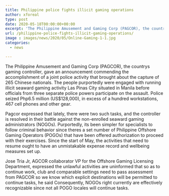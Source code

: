 ```yaml
---
title: Philippine police fights illicit gaming operations
author: xforeal 
type: post
date: 2020-05-18T00:00:00+00:00
excerpt: 'The Philippine Amusement and Gaming Corp (PAGCOR), the countrys gaming controller, gave an announcement commending the accomplishment of a joint police activity that brought about the capture of 265 Chinese nationals '
url: /philippine-police-fights-illicit-gaming-operations/
image : images/news/2020/05/Online-Gaming-1-1.jpg
categories:
  - news

---
```

The Philippine Amusement and Gaming Corp (PAGCOR), the countrys gaming controller, gave an announcement commending the accomplishment of a joint police activity that brought about the capture of 265 Chinese nationals. The people purportedly were engaged with running illicit seaward gaming activity Las Pinas City situated in Manila before officials from three separate police powers participate on the assault. Police seized Php6.5 million (US$128,000), in excess of a hundred workstations, 467 cell phones and other gear. 

Pagcor expressed that lately, there were two such tasks, and the controller is resolved in their battle against the non-enrolled seaward gaming administrators (NOGOs). Purportedly, its been simpler for specialists to follow criminal behavior since theres a set number of Philippine Offshore Gaming Operators (POGOs) that have been offered authorization to proceed with their exercises. Since the start of May, the activities that need to resume ought to have an unmistakable expense record and wellbeing measures set up. 

Jose Tria Jr, AGCOR collaborator VP for the Offshore Gaming Licensing Department, expressed the unlawful activities are uninformed that so as to continue work, club and comparable settings need to pass assessment from PAGCOR so we know which explicit destinations will be permitted to continue tasks, he said Consequently, NOGOs right currently are effectively recognizable since not all POGO locales will continue tasks.
